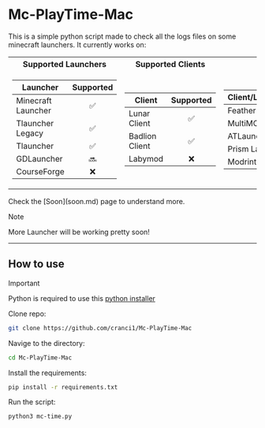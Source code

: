 # Mc-PlayTime-Mac

This is a simple python script made to check all the logs files on some minecraft launchers.
It currently works on:

<table>
<tr>
        <th>Supported Launchers</th>
        <th>Supported Clients</th>
        <th>Require Time</th>
</tr>
<tr><td>
        
| Launcher  | Supported |
| ------- | :-------: |
| Minecraft Launcher | :white_check_mark: |
| Tlauncher Legacy   | :white_check_mark: |
| Tlauncher   | :white_check_mark: |
| GDLauncher   | 🔜 |
| CourseForge   | :x: |

</td><td>
    
| Client | Supported |
| ------- | :-------: |
| Lunar Client   | :white_check_mark: |
| Badlion Client| :white_check_mark: |
| Labymod | :x: |

</td><td>
    
| Client/Launcher | UnSupported |
| ------- | :-------: |
| Feather Client| :white_check_mark: |
| MultiMC   | :white_check_mark: |
| ATLauncher   |  :white_check_mark: |
| Prism Launcher   | :white_check_mark:  |
| Modrinth   | :white_check_mark: |

</td></tr>
</table>

<p>Check the [Soon](soon.md) page to understand more.</p>

> [!Note]
> More Launcher will be working pretty soon!

---

## How to use

> [!IMPORTANT]
> Python is required to use this [python installer](https://www.python.org/downloads/)

Clone repo:

```sh
git clone https://github.com/cranci1/Mc-PlayTime-Mac
```

Navige to the directory:

```sh
cd Mc-PlayTime-Mac
```

Install the requirements:

```sh
pip install -r requirements.txt
```

Run the script:

```sh
python3 mc-time.py
```
